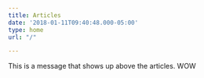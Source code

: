 ```yaml
---
title: Articles
date: '2018-01-11T09:40:48.000-05:00'
type: home
url: "/"

---
```

This is a message that shows up above the articles. WOW